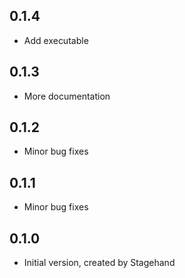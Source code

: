 ## 0.1.4

- Add executable

## 0.1.3

- More documentation

## 0.1.2

- Minor bug fixes

## 0.1.1

- Minor bug fixes

## 0.1.0

- Initial version, created by Stagehand
